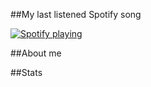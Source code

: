 ##My last listened Spotify song

[![Spotify playing](http://spotify.aio-api.ml/spotify?id=31qxaadom6ohwugejzlrr4kqrjhm&theme=city_lights&image=true&bars_when_not_listening=true)](https://open.spotify.com/user/31qxaadom6ohwugejzlrr4kqrjhm)

##About me

##Stats



<!--
**SageSphinx63920/SageSphinx63920** is a ✨ _special_ ✨ repository because its `README.md` (this file) appears on your GitHub profile.

Here are some ideas to get you started:

- 🔭 I’m currently working on ...
- 🌱 I’m currently learning ...
- 👯 I’m looking to collaborate on ...
- 🤔 I’m looking for help with ...
- 💬 Ask me about ...
- 📫 How to reach me: ...
- 😄 Pronouns: ...
- ⚡ Fun fact: ...
-->
